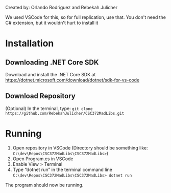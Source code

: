 Created by: Orlando Rodriguez and Rebekah Julicher

We used VSCode for this, so for full replication, use that.
You don't need the C# extension, but it wouldn't hurt to install it

# Installation

## Downloading .NET Core SDK
Download and install the .NET Core SDK at https://dotnet.microsoft.com/download/dotnet/sdk-for-vs-code

## Download Repository
(Optional) In the terminal, type: `git clone https://github.com/RebekahJulicher/CSC372MadLibs.git`

# Running
1. Open repository in VSCode (Directory should be something like: `C:\dev\Repos\CSC372MadLibs\CSC372MadLibs>`)
1. Open Program.cs in VSCode
2. Enable View > Terminal
3. Type “dotnet run” in the terminal command line
`C:\dev\Repos\CSC372MadLibs\CSC372MadLibs> dotnet run`

The program should now be running.